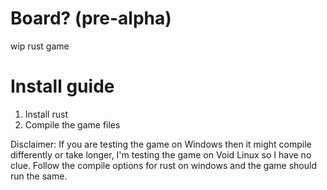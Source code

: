# Board? (pre-alpha)
wip rust game
#
#
#
# Install guide
1. Install rust
2. Compile the game files

Disclaimer: If you are testing the game on Windows then it might compile differently or take longer, I'm testing the game on Void Linux so I have no clue. Follow the compile options for rust on windows and the game should run the same.

